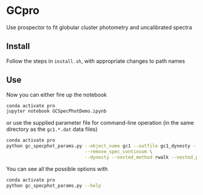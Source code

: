 # GCpro

Use prospector to fit globular cluster photometry and uncalibrated spectra

## Install

Follow the steps in `install.sh`, with appropriate changes to path names

## Use

Now you can either fire up the notebook

```sh
conda activate pro
jupyter notebook GCSpecPhotDemo.ipynb
```

or use the supplied parameter file for command-line operation (in the same directory as the `gc1.*.dat` data files)

```sh
conda activate pro
python gc_specphot_params.py --object_name gc1 --outfile gc1_dynesty --luminosity_distance 10 \
                             --remove_spec_continuum \
                             --dynesty --nested_method rwalk --nested_posterior_thresh 0.05
```

You can see all the possible options with

```sh
conda activate pro
python gc_specphot_params.py --help
```
